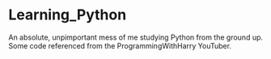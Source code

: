# Learning_Python
An absolute, unpimportant mess of me studying Python from the ground up. Some code referenced from the ProgrammingWithHarry YouTuber.
